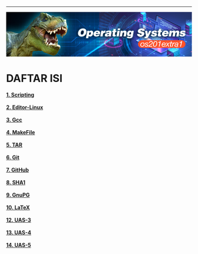 ---
![Header](header.jpg)

# DAFTAR ISI

[**1. Scripting**](index.md#scripting) <br><br>
[**2. Editor-Linux**](index.md#editorlinux)  <br><br>
[**3. Gcc**](index.md#gcc) <br><br>
[**4. MakeFile**](index.md#makefile) <br><br>
[**5. TAR**](index.md#tar) <br><br>
[**6. Git**](index.md#git) <br><br>
[**7. GitHub**](index.md#github) <br><br>
[**8. SHA1**](index.md#sha1) <br><br>
[**9. GnuPG**](index.md#gnupg) <br><br>
[**10. LaTeX**](index.md#latex) <br><br>
[**12. UAS-3**](uas3.md) <br><br>
[**13. UAS-4**](uas4.md) <br><br>
[**14. UAS-5**](uas5.md) <br><br>
